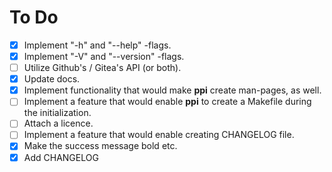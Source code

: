 # To Do
- [x] Implement "-h" and "--help" -flags.
- [x] Implement "-V" and "--version" -flags.
- [ ] Utilize Github's / Gitea's API (or both).
- [x] Update docs.
- [x] Implement functionality that would make **ppi** create man-pages, as well.
- [ ] Implement a feature that would enable **ppi** to create a Makefile during
  the initialization.
- [ ] Attach a licence.
- [ ] Implement a feature that would enable creating CHANGELOG file.
- [x] Make the success message bold etc.
- [x] Add CHANGELOG
